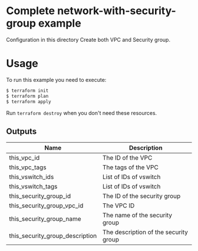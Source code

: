 # Complete network-with-security-group example

Configuration in this directory Create both VPC and Security group.


# Usage

To run this example you need to execute:

```bash
$ terraform init
$ terraform plan
$ terraform apply
```

Run `terraform destroy` when you don't need these resources.

<!-- BEGINNING OF PRE-COMMIT-TERRAFORM DOCS HOOK -->

## Outputs
| Name | Description |
|------|-------------|
| this_vpc_id | The ID of the VPC |
| this_vpc_tags | The tags of the VPC |
| this_vswitch_ids | List of IDs of vswitch |
| this_vswitch_tags | List of IDs of vswitch |
| this_security_group_id | The ID of the security group |
| this_security_group_vpc_id |The VPC ID |
| this_security_group_name | The name of the security group |
| this_security_group_description | The description of the security group |


<!-- END OF PRE-COMMIT-TERRAFORM DOCS HOOK -->
